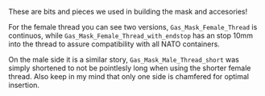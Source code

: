 These are bits and pieces we used in building the mask and accesories!

For the female thread you can see two versions, `Gas_Mask_Female_Thread` is continuos, while `Gas_Mask_Female_Thread_with_endstop` has an stop 10mm into the thread to assure compatibility with all NATO containers.

On the male side it is a similar story, `Gas_Mask_Male_Thread_short` was simply shortened to not be pointlesly long when using the shorter female thread. Also keep in my mind that only one side is chamfered for optimal insertion.
